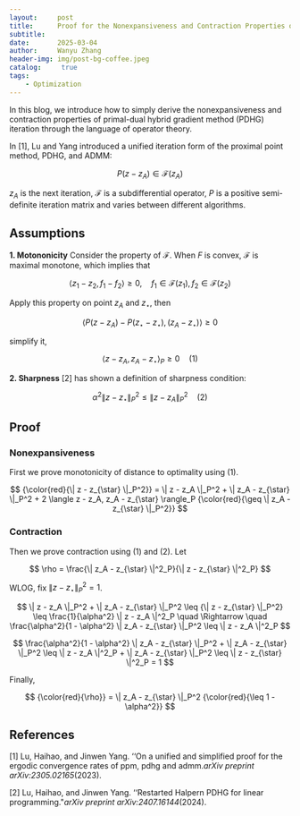 ```yaml
---
layout:     post
title:      Proof for the Nonexpansiveness and Contraction Properties of PDHG
subtitle:   
date:       2025-03-04
author:     Wanyu Zhang
header-img: img/post-bg-coffee.jpeg
catalog: 	 true
tags:
    - Optimization
---
```


In this blog, we introduce how to simply derive the nonexpansiveness and contraction properties of primal-dual hybrid gradient method (PDHG) iteration through the language of operator theory.

In [1], Lu and Yang introduced a unified iteration form of the proximal point method, PDHG, and ADMM:

$$
P (z - z_A) \in \mathcal{F} (z_A)
$$

$z_A$ is the next iteration, $\mathcal{F}$ is a subdifferential operator, $P$ is a positive semi-definite iteration matrix and varies between different algorithms. 

## Assumptions

**1. Motononicity** Consider the property of $\mathcal{F}$. When $F$ is convex, $\mathcal{F}$ is maximal monotone, which implies that


$$
\langle z_1 - z_2, f_1 - f_2 \rangle \geq 0, \quad f_1 \in \mathcal{F} (z_1), f_2 \in
   \mathcal{F} (z_2)
$$


Apply this property on point $z_A$ and $z_{\star}$, then


$$
\langle P (z - z_A) - P (z_{\star} - z_{\star}), (z_A - z_{\star}) \rangle
   \geq 0
$$



simplify it,


$$
\langle z - z_A, z_A - z_{\star} \rangle_P \geq 0 \quad (1)
$$



**2. Sharpness** [2] has shown a definition of sharpness condition:


$$
\alpha^2 \| z - z_{\star} \|^2_P \leq \| z - z_A \|^2_P  \quad (2)
$$


## Proof

### Nonexpansiveness

First we prove monotonicity of distance to optimality using (1).

$$
{\color{red}{\| z - z_{\star} \|_P^2}} = \| z - z_A \|_P^2 + \| z_A -
  z_{\star} \|_P^2 + 2 \langle z - z_A, z_A - z_{\star} \rangle_P
  {\color{red}{\geq \| z_A - z_{\star} \|_P^2}}
$$

### Contraction

Then we prove contraction using (1) and (2). Let


$$
\rho = \frac{\| z_A - z_{\star} \|^2_P}{\| z - z_{\star} \|^2_P}
$$


WLOG, fix $\| z - z_{\star} \|^2_P = 1$.

$$
\| z - z_A \|_P^2 + \| z_A - z_{\star} \|_P^2 \leq
   {\| z - z_{\star} \|_P^2} \leq
   \frac{1}{\alpha^2} \| z - z_A \|^2_P \quad \Rightarrow \quad
   \frac{\alpha^2}{1 - \alpha^2} \| z_A - z_{\star} \|_P^2 \leq \| z - z_A \|^2_P
$$

$$
\frac{\alpha^2}{1 - \alpha^2} \| z_A - z_{\star} \|_P^2 + \| z_A -
   z_{\star} \|_P^2 \leq \| z - z_A \|^2_P + \| z_A - z_{\star} \|_P^2 \leq \|
   z - z_{\star} \|^2_P = 1
$$

Finally,

$$
 {\color{red}{\rho}} = \| z_A - z_{\star} \|_P^2 {\color{red}{\leq 1 -
   \alpha^2}} 
$$

## References

[1] Lu, Haihao, and Jinwen Yang. ‘‘On a unified and simplified proof for the ergodic convergence rates of ppm, pdhg and admm.*arXiv preprint arXiv:2305.02165*(2023).

[2] Lu, Haihao, and Jinwen Yang. ‘‘Restarted Halpern PDHG for linear programming."*arXiv preprint arXiv:2407.16144*(2024).

